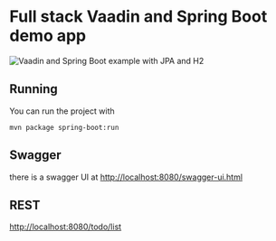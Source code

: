 # Full stack Vaadin and Spring Boot demo app

![Vaadin and Spring Boot example with JPA and H2](screenshot.png)

## Running

You can run the project with 

```
mvn package spring-boot:run
```

## Swagger

there is a swagger UI at
[http://localhost:8080/swagger-ui.html](http://localhost:8080/swagger-ui.html)

## REST

[http://localhost:8080/todo/list](http://localhost:8080/todo/list)
